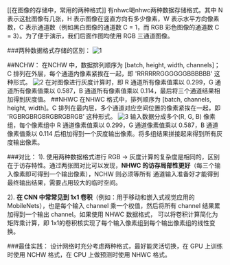 [[在图像的存储中，常用的两种格式]]
有nhwc喝nhwc两种数据存储格式。其中 N 表示这批图像有几张，H 表示图像在竖直方向有多少像素，W 表示水平方向像素数，C 表示通道数（例如黑白图像的通道数 C = 1，而 RGB 彩色图像的通道数
 C = 3）。为了便于演示，我们后面作图均使用 RGB 三通道图像。

###两种数据格式存储的区别：
![1](/assets/1.webp)

##NCHW：
在NCHW 中，数据排列顺序为 [batch, height, width, channels]；C 排列在外层，每个通道内像素紧挨在一起，即 'RRRRRRGGGGGGBBBBBB' 这种形式。
![2](/assets/2.webp)
在对图像进行灰度计算时，即 R 通道所有像素值乘以 0.299，G 通道所有像素值乘以 0.587，B 通道所有像素值乘以 0.114，最后将三个通道结果相加得到灰度值。
##NHWC
在NHWC 格式中，排列顺序为 [batch, channels, height, width]。C 排列在最内层，多个通道对应空间位置的像素紧挨在一起，即 'RGBRGBRGBRGBRGBRGB' 这种形式。
![3](/assets/3.webp)
输入数据分成多个(R, G, B) 像素组，每个像素组中 R 通道像素值乘以 0.299，G 通道像素值乘以 0.587，B 通道像素值乘以 0.114 后相加得到一个灰度输出像素。将多组结果拼接起来得到所有灰度输出像素。

###对比：
1). 使用两种数据格式进行 RGB -> 灰度计算的复杂度是相同的，区别在于访存特性。通过两张图对比可以发现，**NHWC 的访存局部性更好**（每三个输入像素即可得到一个输出像素），NCHW 则必须等所有
通道输入准备好才能得到最终输出结果，需要占用较大的临时空间。

2). **在 CNN 中常常见到 1x1 卷积**（例如：用于移动和嵌入式视觉应用的 MobileNets），也是每个输入 channel 乘一个权值，然后将所有 channel 结果累加得到一个输出 channel。如果使用 NHWC 数据格式，
可以将卷积计算简化为矩阵乘计算，即 1x1的卷积核实现了每个输入像素组到每个输出像素组的线性变换。

###最佳实践：
设计网络时充分考虑两种格式，最好能灵活切换，在 GPU 上训练时使用 NCHW 格式，在 CPU 上做预测时使用 NHWC 格式。
